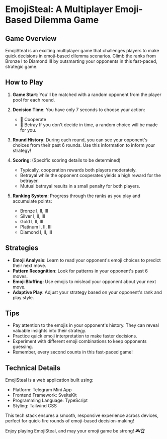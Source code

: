 # EmojiSteal: A Multiplayer Emoji-Based Dilemma Game

## Game Overview

EmojiSteal is an exciting multiplayer game that challenges players to make quick decisions in emoji-based dilemma scenarios. Climb the ranks from Bronze I to Diamond III by outsmarting your opponents in this fast-paced, strategic game.

## How to Play

1. **Game Start**: You'll be matched with a random opponent from the player pool for each round.

2. **Decision Time**: You have only 7 seconds to choose your action:

   - 🤝 Cooperate
   - 🔪 Betray
     If you don't decide in time, a random choice will be made for you.

3. **Round History**: During each round, you can see your opponent's choices from their past 6 rounds. Use this information to inform your strategy!

4. **Scoring**: (Specific scoring details to be determined)

   - Typically, cooperation rewards both players moderately.
   - Betrayal while the opponent cooperates yields a high reward for the betrayer.
   - Mutual betrayal results in a small penalty for both players.

5. **Ranking System**: Progress through the ranks as you play and accumulate points:
   - Bronze I, II, III
   - Silver I, II, III
   - Gold I, II, III
   - Platinum I, II, III
   - Diamond I, II, III

## Strategies

- **Emoji Analysis**: Learn to read your opponent's emoji choices to predict their next move.
- **Pattern Recognition**: Look for patterns in your opponent's past 6 moves.
- **Emoji Bluffing**: Use emojis to mislead your opponent about your next move.
- **Adaptive Play**: Adjust your strategy based on your opponent's rank and play style.

## Tips

- Pay attention to the emojis in your opponent's history. They can reveal valuable insights into their strategy.
- Practice quick emoji interpretation to make faster decisions.
- Experiment with different emoji combinations to keep opponents guessing.
- Remember, every second counts in this fast-paced game!

## Technical Details

EmojiSteal is a web application built using:

- Platform: Telegram Mini App
- Frontend Framework: SvelteKit
- Programming Language: TypeScript
- Styling: Tailwind CSS

This tech stack ensures a smooth, responsive experience across devices, perfect for quick-fire rounds of emoji-based decision-making!

Enjoy playing EmojiSteal, and may your emoji game be strong! 🎮🏆

